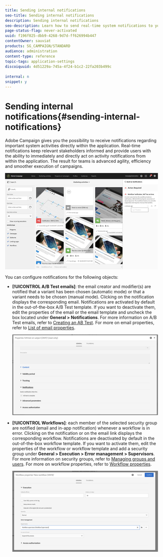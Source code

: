 ```yaml
---
title: Sending internal notifications
seo-title: Sending internal notifications
description: Sending internal notifications
seo-description: Learn how to send real-time system notifications to your Adobe Campaign users.
page-status-flag: never-activated
uuid: f196f025-dbb9-4268-9d7d-ff626994b447
contentOwner: sauviat
products: SG_CAMPAIGN/STANDARD
audience: administration
content-type: reference
topic-tags: application-settings
discoiquuid: 4d51229a-745a-4f24-b1c2-22fa203b499c

internal: n
snippet: y
---
```


# Sending internal notifications{#sending-internal-notifications}

Adobe Campaign gives you the possibility to receive notifications regarding important system activities directly within the application. Real-time notifications keep relevant stakeholders informed and provide users with the ability to immediately and directly act on activity notifications from within the application. The result for teams is advanced agility, efficiency and smoother execution of campaigns.

![](assets/pulse_3.png)

You can configure notifications for the following objects:

* **[!UICONTROL A/B Test emails]**: the email creator and modifier(s) are notified that a variant has been chosen (automatic mode) or that a variant needs to be chosen (manual mode). Clicking on the notification displays the corresponding email. Notifications are activated by default in the out-of-the-box A/B Test template. If you want to deactivate them, edit the properties of the email or the email template and uncheck the box located under **General > Notifications**. For more information on A/B Test emails, refer to [Creating an AB Test](../../channels/using/designing-an-a-b-test-email.md). For more on email properties, refer to [List of email properties](../../administration/using/configuring-email-channel.md#list-of-email-properties).

  ![](assets/pulse_2.png)

* **[!UICONTROL Workflows]**: each member of the selected security group are notified (email and in-app notification) whenever a workflow is in error. Clicking on the notification or on the email link displays the corresponding workflow. Notifications are deactivated by default in the out-of-the-box workflow template. If you want to activate them, edit the properties of the workflow or workflow template and add a security group under **General > Execution > Error management > Supervisors**. For more information on security groups, refer to [Managing groups and users](../../administration/using/managing-groups-and-users.md). For more on workflow properties, refer to [Workflow properties](../../automating/using/executing-a-workflow.md#workflow-properties).

  ![](assets/pulse_1.png)


